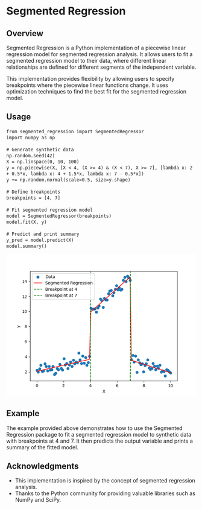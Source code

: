 # Segmented Regression

## Overview
Segmented Regression is a Python implementation of a piecewise linear regression model for segmented regression analysis. It allows users to fit a segmented regression model to their data, where different linear relationships are defined for different segments of the independent variable.

This implementation provides flexibility by allowing users to specify breakpoints where the piecewise linear functions change. It uses optimization techniques to find the best fit for the segmented regression model.

## Usage
```
from segmented_regression import SegmentedRegressor
import numpy as np

# Generate synthetic data
np.random.seed(42)
X = np.linspace(0, 10, 100)
y = np.piecewise(X, [X < 4, (X >= 4) & (X < 7), X >= 7], [lambda x: 2 + 0.5*x, lambda x: 4 + 1.5*x, lambda x: 7 - 0.5*x])
y += np.random.normal(scale=0.5, size=y.shape)

# Define breakpoints
breakpoints = [4, 7]

# Fit segmented regression model
model = SegmentedRegressor(breakpoints)
model.fit(X, y)

# Predict and print summary
y_pred = model.predict(X)
model.summary()
```
![alt text for screen readers](Segmented_Regressor.png "Segmented Regression")

## Example
The example provided above demonstrates how to use the Segmented Regression package to fit a segmented regression model to synthetic data with breakpoints at 4 and 7. It then predicts the output variable and prints a summary of the fitted model.

## Acknowledgments
- This implementation is inspired by the concept of segmented regression analysis.
- Thanks to the Python community for providing valuable libraries such as NumPy and SciPy.
